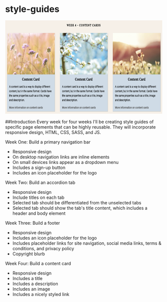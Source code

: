# style-guides

<img src="img/content-cards.png" alt="content cards" height="300px" width="650px">

##Introduction
Every week for four weeks I'll be creating style guides of specific page elements that can be highly reusable. They will incorporate responsive design, HTML, CSS, SASS, and JS.

Week One: Build a primary navigation bar
* Responsive design
* On desktop navigation links are inline elements
* On small devices links appear as a dropdown menu
* Includes a sign-up button
* Includes an icon placeholder for the logo

Week Two: Build an accordion tab
* Responsive design
* Include titles on each tab
* Selected tab should be differentiated from the unselected tabs
* Selected tab should show the tab's title content, which includes a header and body element

Week Three: Build a footer
* Responsive design
* Includes an icon placeholder for the logo
* Includes placeholder links for site navigation, social media links, terms & conditions, and privacy policy
* Copyright blurb

Week Four: Build a content card
* Responsive design
* Includes a title
* Includes a description
* Includes an image
* Includes a nicely styled link
